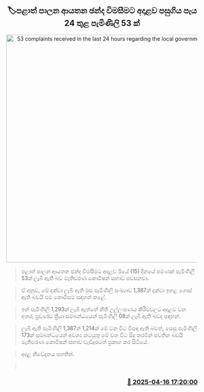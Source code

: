 <p align='center'><b><h2 align='center' title='53 complaints received in the last 24 hours regarding the local government elections'>🏷පළාත් පාලන ආයතන ඡන්ද විමසීමට අදාළව පසුගිය පැය 24 තුළ පැමිණිලි 53 ක්</h2></b></p>
<p align='center'><img src='https://helakuru.sgp1.cdn.digitaloceanspaces.com/esana/images/lib/local-gov-election-com.jpg' width='600' alt='53 complaints received in the last 24 hours regarding the local government elections'></p>

> පළාත් පාලන ආයතන ඡන්ද විමසීමට අදාළව ඊයේ (15) දිනයේ පමණක් පැමිණිලි 53ක් ලැබී ඇති බව මැතිවරණ කොමිෂන් සභාව පවසනවා.

> ඒ අනුව, මේ දක්වා ලැබී ඇති මුළු පැමිණිලි සංඛ්‍යාව 1,387ක් දක්වා ඉහළ ගොස් ඇති බවයි එම කොමිසම සඳහන් කළේ.

> ඉන් පැමිණිලි 1,293ක් ලැබී ඇත්තේ නීති උල්ලංඝණය කිරීම්වලට අදාළව වන අතර, ප්‍රචණ්ඩ ක්‍රියා සම්බන්ධයෙන් පැමිණිලි 08ක් ලැබී ඇති බවද සඳහන්.

> ලැබී ඇති පැමිණිලි 1,387න් 1,214ක් මේ වන විට විසඳා ඇති බවත්, සෙසු පැමිණිලි 173ක් සම්බන්ධයෙන් අවශ්‍ය කටයුතු මේ වන විට සිදු කරමින් පවතින බවයි මැතිවරණ කොමිෂන් සභාව වැඩිදුරටත් ප්‍රකාශ කර සිටියේ.

> ‍අදාළ නිවේදනය පහතින්.

>  



<h3 align='right'><a href='https://www.helakuru.lk/esana/p/109268/'>📅 2025-04-16 17:20:00</a></h3>
